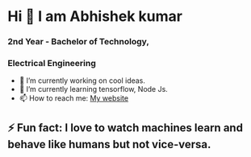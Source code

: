 <h1>Hi 👋 I am Abhishek kumar</h1>
<h3>   2nd Year - Bachelor of Technology,</h3>
<h3>     Electrical Engineering</h3>

- 🔭 I’m currently working on cool ideas.
- 🌱 I’m currently learning tensorflow, Node Js.
- 📫 How to reach me: <a href="http://www.techscinotes.com">My website</a>
<h2>⚡ Fun fact: I love to watch machines learn and behave like humans but not vice-versa.

